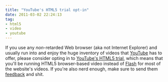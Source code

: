 ```yaml
---
title: "YouTube's HTML5 trial opt-in"
date: 2011-03-02 22:24:13
tag:
- html5
- video
- youtube
---
```

If you use any <em>non</em>-retarded Web browser (aka not Internet Explorer) and usually run into and enjoy the huge inventory of videos that <a href="http://www.youtube.com/">YouTube</a> has to offer, please consider opting in to <a href="http://www.youtube.com/html5">YouTube's HTML5 trial</a>, which means that you'll be running HTML5 browser-based video instead of <a href="http://flashsucks.org/">Flash</a> for most of the website's videos. If you're also nerd enough, make sure to send them <a href="http://www.google.com/support/forum/p/youtube/label">feedback</a> and shit.